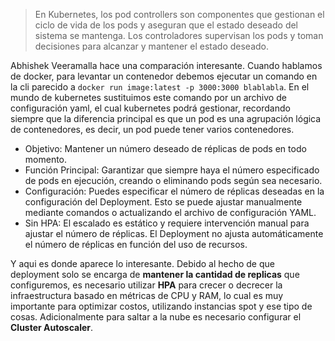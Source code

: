 > En Kubernetes, los pod controllers son componentes que gestionan el ciclo de vida de los pods y aseguran que el estado deseado del sistema se mantenga. Los controladores supervisan los pods y toman decisiones para alcanzar y mantener el estado deseado.


Abhishek Veeramalla hace una comparación interesante. Cuando hablamos de docker, para levantar un contenedor debemos ejecutar un comando en la cli parecido a `docker run image:latest -p 3000:3000 blablabla`. En el mundo de kubernetes sustituimos este comando por un archivo de configuración yaml, el cual kubernetes podrá gestionar, recordando siempre que la diferencia principal es que un pod es una agrupación lógica de contenedores, es decir, un pod puede tener varios contenedores.

- Objetivo: Mantener un número deseado de réplicas de pods en todo momento.
- Función Principal: Garantizar que siempre haya el número especificado de pods en ejecución, creando o eliminando pods según sea necesario.
- Configuración: Puedes especificar el número de réplicas deseadas en la configuración del Deployment. Esto se puede ajustar manualmente mediante comandos o actualizando el archivo de configuración YAML.
- Sin HPA: El escalado es estático y requiere intervención manual para ajustar el número de réplicas. El Deployment no ajusta automáticamente el número de réplicas en función del uso de recursos.

Y aqui es donde aparece lo interesante. Debido al hecho de que deployment solo se encarga de **mantener la cantidad de replicas** que configuremos, es necesario utilizar **HPA** para crecer o decrecer la infraestructura basado en métricas de CPU y RAM, lo cual es muy importante para optimizar costos, utilizando instancias spot y ese tipo de cosas. Adicionalmente para saltar a la nube es necesario configurar el **Cluster Autoscaler**.
